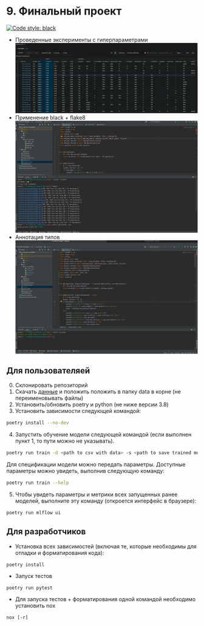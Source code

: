 # 9. Финальный проект
[![Code style: black](https://img.shields.io/badge/code%20style-black-000000.svg)](https://github.com/psf/black)

* Проведенные эксперименты с гиперпараметрами ![картинка](experiments.png)
* Применение black + flake8 ![img.png](formatting.png)
* Аннотация типов ![img.png](typing.png)

## Для пользователяей
0. Склонировать репозиторий
1. Скачать [данные](https://www.kaggle.com/competitions/forest-cover-type-prediction) и положить положить в папку data в корне (не переименовывать файлы)
2. Установить/обновить poetry и python (не ниже версии 3.8)
3. Установить зависимости следующей командой:
```sh
poetry install --no-dev
```
4. Запустить обучение модели следующей командой (если выполнен пункт 1, то пути можно не указывать). 
```sh
poetry run train -d <path to csv with data> -s <path to save trained model>
```
Для спецификации модели можно передать параметры. Доступные параметры можно увидеть, выполнив следующую команду:
```sh
poetry run train --help
```
5. Чтобы увидеть параметры и метрики всех запущенных ранее моделей, выполните эту команду (откроется интерфейс в браузере):
```sh
poetry run mlflow ui
```

## Для разработчиков


* Установка всех зависимостей (включая те, которые необходимы для отладки и форматирования кода):
```
poetry install
```
* Запуск тестов
```
poetry run pytest
```
* Для запуска тестов + форматирования одной командой необходимо установить nox
```
nox [-r]
```

